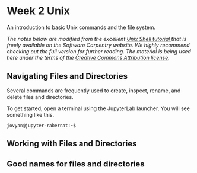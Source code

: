 # Week 2 Unix

An introduction to basic Unix commands and the file system.

*The notes below are modified from the excellent [Unix Shell tutorial ](http://swcarpentry.github.io/shell-novice/) that is freely available on the Software Carpentry website. We highly recommend checking out the full version for further reading. The material is being used here under the terms of the [Creative Commons Attribution license](https://creativecommons.org/licenses/by/4.0/).*

## Navigating Files and Directories

Several commands are frequently used to create, inspect, rename, and delete files and directories.

To get started, open a terminal using the JupyterLab launcher. You will see
something like this.

~~~
jovyan@jupyter-rabernat:~$
~~~

## Working with Files and Directories

## Good names for files and directories
